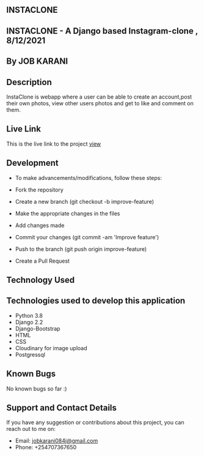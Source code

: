 ## INSTACLONE

## INSTACLONE - A Django based Instagram-clone , 8/12/2021

## By JOB KARANI

## Description

InstaClone is webapp where a user can be able to create an account,post their own photos, view other users photos and get to like and comment on them.

## Live Link

This is the live link to the project <a href="https://instaclonnee.herokuapp.com/accounts/login/?next=/">view
</a>

## Development

- To make advancements/modifications, follow these steps:

- Fork the repository
- Create a new branch (git checkout -b improve-feature)
- Make the appropriate changes in the files
- Add changes made
- Commit your changes (git commit -am 'Improve feature')
- Push to the branch (git push origin improve-feature)
- Create a Pull Request

## Technology Used

## Technologies used to develop this application

- Python 3.8
- Django 2.2
- Django-Bootstrap
- HTML
- CSS
- Cloudinary for image upload
- Postgressql

## Known Bugs

No known bugs so far :)

## Support and Contact Details

If you have any suggestion or contributions about this project, you can reach out to me on:

- Email: jobkarani084j@gmail.com
- Phone: +254707367650
